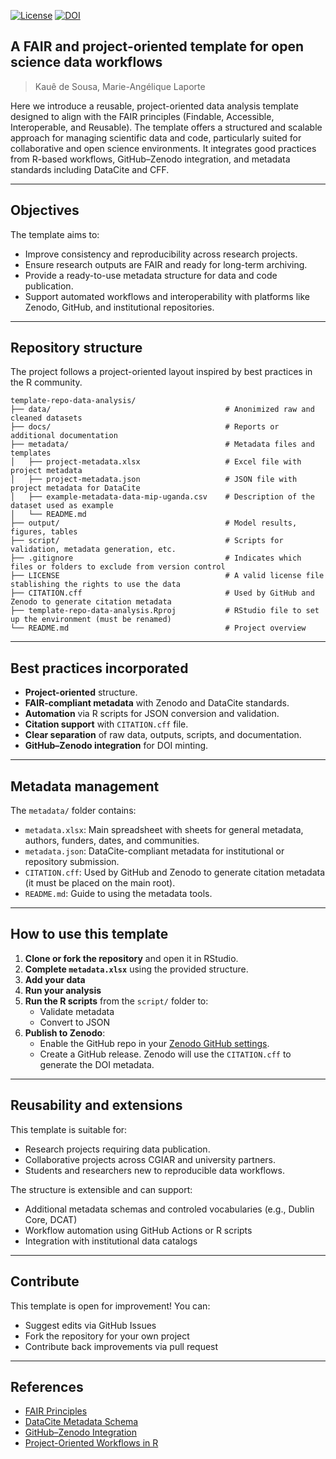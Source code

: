 <!-- badges: start -->
[![License](https://img.shields.io/badge/License-CC%20BY%204.0-blue.svg)](https://creativecommons.org/licenses/by/4.0/deed.en) 
[![DOI](https://zenodo.org/badge/DOI/10.5281/zenodo.15224389.svg)](https://doi.org/10.5281/zenodo.15224389)
<!-- badges: end --> 

## A FAIR and project-oriented template for open science data workflows
> Kauê de Sousa, Marie-Angélique Laporte

Here we introduce a reusable, project-oriented data analysis template designed to align with the FAIR principles (Findable, Accessible, Interoperable, and Reusable). The template offers a structured and scalable approach for managing scientific data and code, particularly suited for collaborative and open science environments. It integrates good practices from R-based workflows, GitHub–Zenodo integration, and metadata standards including DataCite and CFF.

---

## Objectives

The template aims to:

- Improve consistency and reproducibility across research projects.
- Ensure research outputs are FAIR and ready for long-term archiving.
- Provide a ready-to-use metadata structure for data and code publication.
- Support automated workflows and interoperability with platforms like Zenodo, GitHub, and institutional repositories.

---

## Repository structure

The project follows a project-oriented layout inspired by best practices in the R community.

```text
template-repo-data-analysis/
├── data/                                       # Anonimized raw and cleaned datasets
├── docs/                                       # Reports or additional documentation
├── metadata/                                   # Metadata files and templates
│   ├── project-metadata.xlsx                   # Excel file with project metadata
│   ├── project-metadata.json                   # JSON file with project metadata for DataCite
│   ├── example-metadata-data-mip-uganda.csv    # Description of the dataset used as example
│   └── README.md    
├── output/                                     # Model results, figures, tables 
├── script/                                     # Scripts for validation, metadata generation, etc.
├── .gitignore                                  # Indicates which files or folders to exclude from version control
├── LICENSE                                     # A valid license file stablishing the rights to use the data
├── CITATION.cff                                # Used by GitHub and Zenodo to generate citation metadata
├── template-repo-data-analysis.Rproj           # RStudio file to set up the environment (must be renamed)
└── README.md                                   # Project overview
```
---

## Best practices incorporated

- **Project-oriented** structure.
- **FAIR-compliant metadata** with Zenodo and DataCite standards.
- **Automation** via R scripts for JSON conversion and validation.
- **Citation support** with `CITATION.cff` file.
- **Clear separation** of raw data, outputs, scripts, and documentation.
- **GitHub–Zenodo integration** for DOI minting.

---

## Metadata management

The `metadata/` folder contains:

- `metadata.xlsx`: Main spreadsheet with sheets for general metadata, authors, funders, dates, and communities.
- `metadata.json`: DataCite-compliant metadata for institutional or repository submission.
- `CITATION.cff`: Used by GitHub and Zenodo to generate citation metadata (it must be placed on the main root).
- `README.md`: Guide to using the metadata tools.

---

## How to use this template

1. **Clone or fork the repository** and open it in RStudio.
2. **Complete `metadata.xlsx`** using the provided structure.
3. **Add your data**
4. **Run your analysis**
5. **Run the R scripts** from the `script/` folder to:
   - Validate metadata 
   - Convert to JSON
6. **Publish to Zenodo**:
   - Enable the GitHub repo in your [Zenodo GitHub settings](https://zenodo.org/account/settings/github/).
   - Create a GitHub release. Zenodo will use the `CITATION.cff` to generate the DOI metadata.

---

## Reusability and extensions

This template is suitable for:
- Research projects requiring data publication.
- Collaborative projects across CGIAR and university partners.
- Students and researchers new to reproducible data workflows.

The structure is extensible and can support:
- Additional metadata schemas and controled vocabularies (e.g., Dublin Core, DCAT)
- Workflow automation using GitHub Actions or R scripts
- Integration with institutional data catalogs

---

## Contribute

This template is open for improvement! You can:
- Suggest edits via GitHub Issues
- Fork the repository for your own project
- Contribute back improvements via pull request

---

## References

- [FAIR Principles](https://www.go-fair.org/fair-principles/)
- [DataCite Metadata Schema](https://schema.datacite.org/)
- [GitHub–Zenodo Integration](https://docs.github.com/en/repositories/archiving-a-github-repository/referencing-and-citing-content)
- [Project-Oriented Workflows in R](https://www.tidyverse.org/blog/2017/12/workflow-vs-script/)



